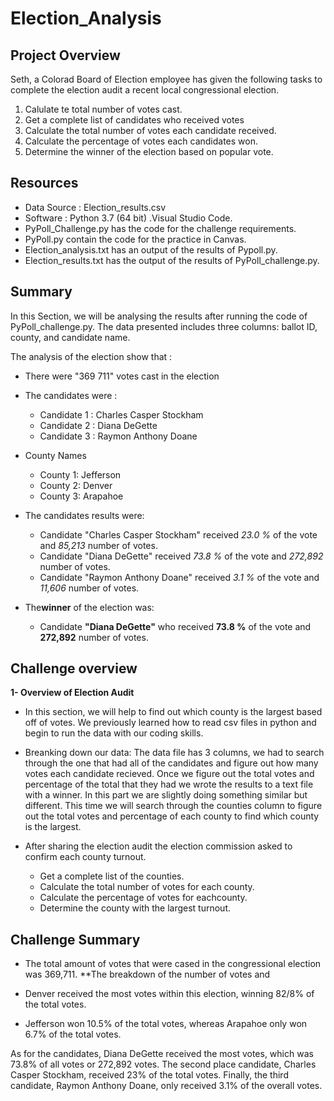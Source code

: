 # Election_Analysis

## Project Overview

Seth, a Colorad Board of Election employee has given the following tasks to complete the election audit a recent local congressional election.

1. Calulate te total number of votes cast.
2. Get a complete list of candidates who received votes 
3. Calculate the total number of votes each candidate received.
4. Calculate the percentage of votes each candidates won.
5. Determine the winner of the election based on popular vote.

## Resources
- Data Source : Election_results.csv
- Software : Python 3.7 (64 bit) .Visual Studio Code.
- PyPoll_Challenge.py has the code for the challenge requirements.
- PyPoll.py contain the code for the practice in Canvas.
- Election_analysis.txt has an output of the results of Pypoll.py.
- Election_results.txt has the output of the results of PyPoll_challenge.py.

## Summary 

In this Section, we will be analysing the results after running the code of PyPoll_challenge.py. 
The data presented includes three columns: ballot ID, county, and candidate name.

The analysis of the election show that :
- There were "369 711" votes cast in the election 
- The candidates were : 
    - Candidate 1 : Charles Casper Stockham
    - Candidate 2 : Diana DeGette
    - Candidate 3 : Raymon Anthony Doane
- County Names
  - County 1: Jefferson
  - County 2: Denver
  - County 3: Arapahoe
    
 - The candidates results were:
    - Candidate "Charles Casper Stockham" received *23.0 %* of the vote and *85,213* number of votes.
    - Candidate "Diana DeGette" received *73.8 %* of the vote and *272,892* number of votes.
    - Candidate "Raymon Anthony Doane" received *3.1 %* of the vote and *11,606* number of votes.
 - The**winner** of the election was:
    - Candidate **"Diana DeGette"** who received **73.8 %** of the vote and **272,892** number of votes.
 
## Challenge overview

**1- Overview of Election Audit**

- In this section, we will help to find out which county is the largest based off of votes. We previously learned how to read csv files in python and begin to run the data with our coding skills. 
- Breanking down our data: The data file has 3 columns, we had to search through the one that had all of the candidates and figure out how many votes each candidate recieved. Once we figure out the total votes and percentage of the total that they had we wrote the results to a text file with a winner. In this part  we are slightly doing something similar but different. This time we will search through the counties column to figure out the total votes and percentage of each county to find which county is the largest.

- After sharing the election audit the election commission asked to confirm each county turnout.

   - Get a complete list of the counties.
   - Calculate the total number of votes for each county.
   - Calculate the percentage of votes for eachcounty.
   - Determine the county with the largest turnout.

## Challenge Summary 

- The total amount of votes that were cased in the congressional election was 369,711. 
**The breakdown of the number of votes and 

- Denver received the most votes within this election, winning 82/8% of the total votes.
- Jefferson won 10.5% of the total votes, whereas Arapahoe only won 6.7% of the total votes.

As for the candidates, Diana DeGette received the most votes, which was 73.8% of all votes or 272,892 votes. The second place candidate, Charles Casper Stockham, received 23% of the total votes. Finally, the third candidate, Raymon Anthony Doane, only received 3.1% of the overall votes.
